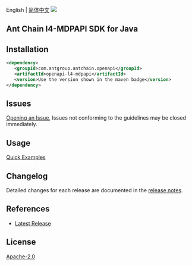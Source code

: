 English | [简体中文](README-CN.md)
![](https://aliyunsdk-pages.alicdn.com/icons/AlibabaCloud.svg)

## Ant Chain l4-MDPAPI SDK for Java

## Installation

```xml
<dependency>
   <groupId>com.antgroup.antchain.openapi</groupId>
   <artifactId>openapi-l4-mdpapi</artifactId>
   <version>Use the version shown in the maven badge</version>
</dependency>
```

## Issues
[Opening an Issue](https://github.com/alipay/antchain-openapi-prod-sdk/issues/new), Issues not conforming to the guidelines may be closed immediately.

## Usage
[Quick Examples](https://github.com/alipay/antchain-openapi-prod-sdk/blob/master/docs/0-Examples-EN.md#quick-examples)

## Changelog
Detailed changes for each release are documented in the [release notes](./ChangeLog.txt).

## References
* [Latest Release](https://github.com/alipay/antchain-openapi-prod-sdk/)

## License
[Apache-2.0](http://www.apache.org/licenses/LICENSE-2.0)
